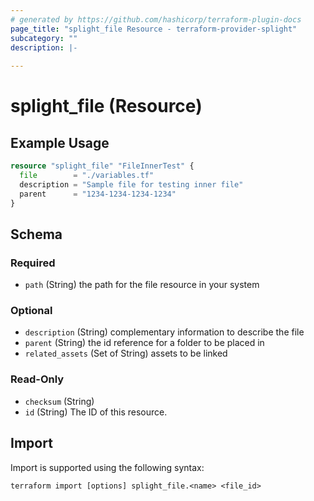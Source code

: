 ```yaml
---
# generated by https://github.com/hashicorp/terraform-plugin-docs
page_title: "splight_file Resource - terraform-provider-splight"
subcategory: ""
description: |-
  
---
```


# splight_file (Resource)



## Example Usage

```terraform
resource "splight_file" "FileInnerTest" {
  file        = "./variables.tf"
  description = "Sample file for testing inner file"
  parent      = "1234-1234-1234-1234"
}
```

<!-- schema generated by tfplugindocs -->
## Schema

### Required

- `path` (String) the path for the file resource in your system

### Optional

- `description` (String) complementary information to describe the file
- `parent` (String) the id reference for a folder to be placed in
- `related_assets` (Set of String) assets to be linked

### Read-Only

- `checksum` (String)
- `id` (String) The ID of this resource.

## Import

Import is supported using the following syntax:

```shell
terraform import [options] splight_file.<name> <file_id>
```
